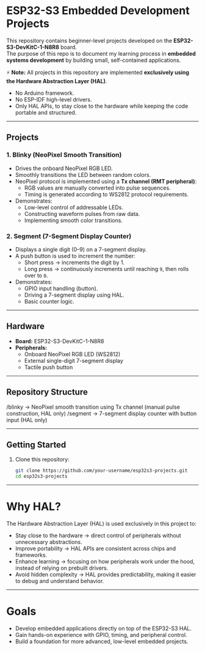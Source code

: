 # ESP32-S3 Embedded Development Projects  

This repository contains beginner-level projects developed on the **ESP32-S3-DevKitC-1-N8R8** board.  
The purpose of this repo is to document my learning process in **embedded systems development** by building small, self-contained applications.  

⚡ **Note:** All projects in this repository are implemented **exclusively using the Hardware Abstraction Layer (HAL)**.  
- No Arduino framework.  
- No ESP-IDF high-level drivers.  
- Only HAL APIs, to stay close to the hardware while keeping the code portable and structured.  

---

## Projects  

### 1. **Blinky (NeoPixel Smooth Transition)**  
- Drives the onboard NeoPixel RGB LED.  
- Smoothly transitions the LED between random colors.  
- NeoPixel protocol is implemented using a **Tx channel (RMT peripheral)**:  
  - RGB values are manually converted into pulse sequences.  
  - Timing is generated according to WS2812 protocol requirements.  
- Demonstrates:  
  - Low-level control of addressable LEDs.  
  - Constructing waveform pulses from raw data.  
  - Implementing smooth color transitions.  

### 2. **Segment (7-Segment Display Counter)**  
- Displays a single digit (0–9) on a 7-segment display.  
- A push button is used to increment the number:  
  - Short press → increments the digit by 1.  
  - Long press → continuously increments until reaching `9`, then rolls over to `0`.  
- Demonstrates:  
  - GPIO input handling (button).  
  - Driving a 7-segment display using HAL.  
  - Basic counter logic.  

---

## Hardware  

- **Board:** ESP32-S3-DevKitC-1-N8R8  
- **Peripherals:**  
  - Onboard NeoPixel RGB LED (WS2812)  
  - External single-digit 7-segment display  
  - Tactile push button  

---

## Repository Structure  

/blinky -> NeoPixel smooth transition using Tx channel (manual pulse construction, HAL only)
/segment -> 7-segment display counter with button input (HAL only)

---

## Getting Started  

1. Clone this repository:  
   ```bash
   git clone https://github.com/your-username/esp32s3-projects.git
   cd esp32s3-projects

---

# Why HAL?

The Hardware Abstraction Layer (HAL) is used exclusively in this project to:

- Stay close to the hardware → direct control of peripherals without unnecessary abstractions.
- Improve portability → HAL APIs are consistent across chips and frameworks.
- Enhance learning → focusing on how peripherals work under the hood, instead of relying on prebuilt drivers.
- Avoid hidden complexity → HAL provides predictability, making it easier to debug and understand behavior.

---

# Goals

- Develop embedded applications directly on top of the ESP32-S3 HAL.
- Gain hands-on experience with GPIO, timing, and peripheral control.
- Build a foundation for more advanced, low-level embedded projects.